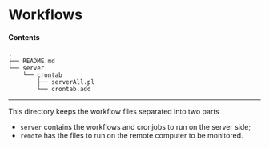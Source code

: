 # Workflows

#### Contents

```
.
├── README.md
└── server
    └── crontab
        ├── serverAll.pl
        └── crontab.add
```

---

This directory keeps the workflow files separated into two parts
- `server` contains the workflows and cronjobs to run on the server side;
- `remote` has the files to run on the remote computer to be monitored.

